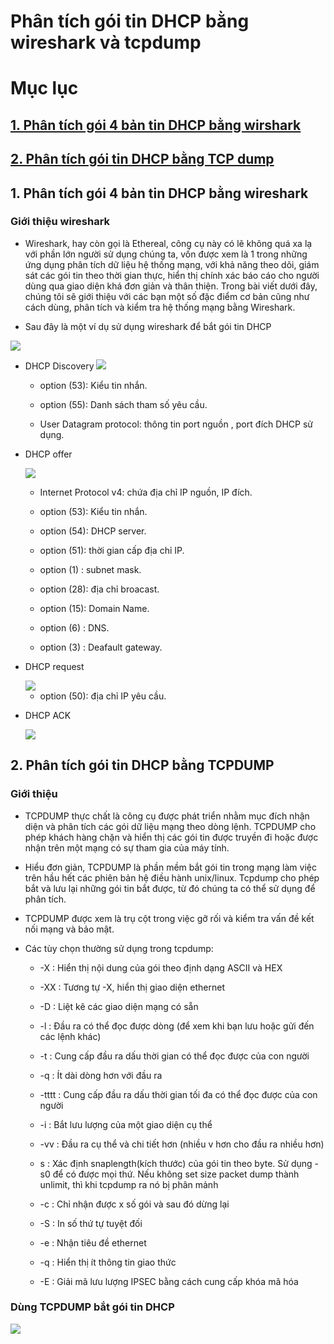 # Phân tích gói tin DHCP bằng wireshark và tcpdump

# Mục lục

## [1. Phân tích gói 4 bản tin DHCP bằng wirshark](https://github.com/phancong0897/Congphan/blob/master/DHCP/Ph%C3%A2n%20t%C3%ADch%20g%C3%B3i%20tin%20DHCP%20b%E1%BA%B1ng%20wireshark%20v%C3%A0%20tcpdump.md#1--ph%C3%A2n-t%C3%ADch-g%C3%B3i-4-b%E1%BA%A3n-tin-dhcp-b%E1%BA%B1ng-wirshark)

## [2. Phân tích gói tin DHCP bằng TCP dump]()

## 1.  Phân tích gói 4 bản tin DHCP bằng wireshark

### Giới thiệu wireshark

- Wireshark, hay còn gọi là Ethereal, công cụ này có lẽ không quá xa lạ với phần lớn người sử dụng chúng ta, vốn được xem là 1 trong những ứng dụng phân tích dữ liệu hệ thống mạng, với khả năng theo dõi, giám sát các gói tin theo thời gian thực, hiển thị chính xác báo cáo cho người dùng qua giao diện khá đơn giản và thân thiện. Trong bài viết dưới đây, chúng tôi sẽ giới thiệu với các bạn một số đặc điểm cơ bản cũng như cách dùng, phân tích và kiểm tra hệ thống mạng bằng Wireshark.

- Sau đây là một ví dụ sử dụng wireshark để bắt gói tin DHCP

<img src="https://imgur.com/Cna5vtR.png">

- DHCP Discovery
    <img src="https://imgur.com/rQP9kRa.png">

    - option (53): Kiểu tin nhắn.
    
    - option (55): Danh sách tham số yêu cầu.

    - User Datagram protocol: thông tin port nguồn , port đích DHCP sử dụng.

- DHCP offer

    <img src="https://imgur.com/x914ykv.png">

    - Internet Protocol v4: chứa địa chỉ IP nguồn, IP đích.

    - option (53): Kiểu tin nhắn.

    - option (54): DHCP server.

    - option (51): thời gian cấp địa chỉ IP.

    - option (1) : subnet mask.

    - option (28): địa chỉ broacast.

    - option (15): Domain Name.

    - option (6) : DNS.

    - option (3) : Deafault gateway.

- DHCP request

    <img src="https://imgur.com/i5sGA0K.png">

    - option (50): địa chỉ IP yêu cầu.

- DHCP ACK

    <img src="https://imgur.com/9RhP3qk.png">

## 2. Phân tích gói tin DHCP bằng TCPDUMP

### Giới thiệu

- TCPDUMP thực chất là công cụ được phát triển nhằm mục đích nhận diện và phân tích các gói dữ liệu mạng theo dòng lệnh. TCPDUMP cho phép khách hàng chặn và hiển thị các gói tin được truyền đi hoặc được nhận trên một mạng có sự tham gia của máy tính.

- Hiểu đơn giản, TCPDUMP là phần mềm bắt gói tin trong mạng làm việc trên hầu hết các phiên bản hệ điều hành unix/linux. Tcpdump cho phép bắt và lưu lại những gói tin bắt được, từ đó chúng ta có thể sử dụng để phân tích.

- TCPDUMP được xem là trụ cột trong việc gỡ rối và kiểm tra vấn đề kết nối mạng và bảo mật.

- Các tùy chọn thường sử dụng trong tcpdump:

    - -X : Hiển thị nội dung của gói theo định dạng ASCII và HEX

    - -XX : Tương tự -X, hiển thị giao diện ethernet

    - -D : Liệt kê các giao diện mạng có sẵn

    - -l : Đầu ra có thể đọc được dòng (để xem khi bạn lưu hoặc gửi đến các lệnh khác)

    - -t : Cung cấp đầu ra dấu thời gian có thể đọc được của con người

    - -q : Ít dài dòng hơn với đầu ra

    - -tttt : Cung cấp đầu ra dấu thời gian tối đa có thể đọc được của con người

    - -i : Bắt lưu lượng của một giao diện cụ thể

    - -vv : Đầu ra cụ thể và chi tiết hơn (nhiều v hơn cho đầu ra nhiều hơn)

    - s : Xác định snaplength(kích thước) của gói tin theo byte. Sử dụng -s0 để có được mọi thứ. Nếu không set size packet dump thành unlimit, thì khi tcpdump ra nó bị phân mảnh

    - -c : Chỉ nhận được x số gói và sau đó dừng lại

    - -S : In số thứ tự tuyệt đối

    - -e : Nhận tiêu đề ethernet

    - -q : Hiển thị ít thông tin giao thức

    - -E : Giải mã lưu lượng IPSEC bằng cách cung cấp khóa mã hóa

### Dùng TCPDUMP bắt gói tin DHCP

<img src ="https://imgur.com/C8ASYyV.png">



